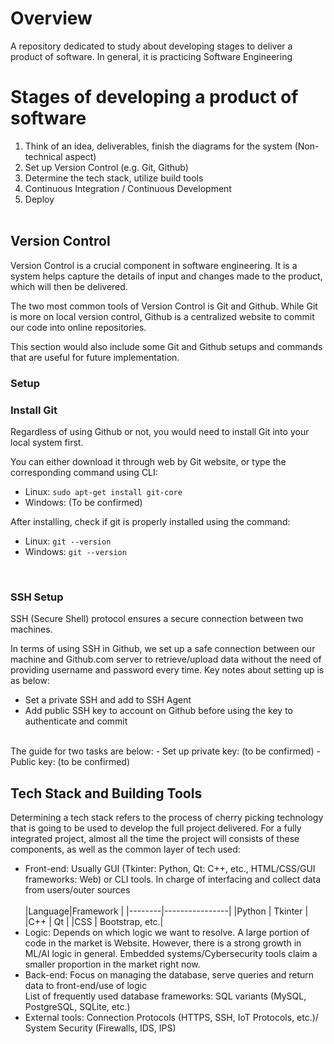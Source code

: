 # Overview
A repository dedicated to study about developing stages to deliver a product of software. In general, it is practicing Software Engineering <br>

# Stages of developing a product of software
1. Think of an idea, deliverables, finish the diagrams for the system (Non-technical aspect)
2. Set up Version Control (e.g. Git, Github)
3. Determine the tech stack, utilize build tools
4. Continuous Integration / Continuous Development
5. Deploy
<br><br>
## Version Control
Version Control is a crucial component in software engineering. It is a system helps capture the details of input and changes made to the product, which will then be delivered. <br>

The two most common tools of Version Control is Git and Github. While Git is more on local version control, Github is a centralized website to commit our code into online repositories.<br>

This section would also include some Git and Github setups and commands that are useful for future implementation.<br>

### Setup
### Install Git<br>

Regardless of using Github or not, you would need to install Git into your local system first. <br>

You can either download it through web by Git website, or type the corresponding command using CLI:
- Linux: `sudo apt-get install git-core`
- Windows: (To be confirmed)

After installing, check if git is properly installed using the command:
- Linux: `git --version`
- Windows: `git --version`
<br>

### SSH Setup

SSH (Secure Shell) protocol ensures a secure connection between two machines.<br>

In terms of using SSH in Github, we set up a safe connection between our machine and Github.com server to retrieve/upload data without the need of providing username and password every time. Key notes about setting up is as below:
- Set a private SSH and add to SSH Agent
- Add public SSH key to account on Github before using the key to authenticate and commit
<br>
The guide for two tasks are below:
- Set up private key: (to be confirmed)
- Public key: (to be confirmed)

## Tech Stack and Building Tools
Determining a tech stack refers to the process of cherry picking technology that is going to be used to develop the full project delivered. For a fully integrated project, almost all the time the project will consists of these components, as well as the common layer of tech used:
- Front-end: Usually GUI (Tkinter: Python, Qt: C++, etc., HTML/CSS/GUI frameworks: Web) or CLI tools. In charge of interfacing and collect data from users/outer sources <br><br>
  |Language|Framework       |
  |--------|----------------|
  |Python  | Tkinter        |
  |C++     | Qt             |
  |CSS     | Bootstrap, etc.|
- Logic: Depends on which logic we want to resolve. A large portion of code in the market is Website. However, there is a strong growth in ML/AI logic in general. Embedded systems/Cybersecurity tools claim a smaller proportion in the market right now.
- Back-end: Focus on managing the database, serve queries and return data to front-end/use of logic<br>
  List of frequently used database frameworks: SQL variants (MySQL, PostgreSQL, SQLite, etc.) <br>
- External tools: Connection Protocols (HTTPS, SSH, IoT Protocols, etc.)/ System Security (Firewalls, IDS, IPS)

















